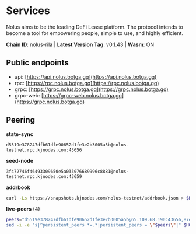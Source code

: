 # Services

Nolus aims to be the leading DeFi Lease platform. The protocol  intends to become a tool for empowering people, simple to use, and highly efficient.

**Chain ID**: nolus-rila | **Latest Version Tag**: v0.1.43 | **Wasm**: ON


## Public endpoints

* api: [https://api.nolus.botga.gq](https://api.nolus.botga.gq)
* rpc: [https://rpc.nolus.botga.gq](https://rpc.nolus.botga.gq)
* grpc: [https://grpc.nolus.botga.gq](https://grpc.nolus.botga.gq)
* grpc-web: [https://grpc-web.nolus.botga.gq](https://grpc.nolus.botga.gq)

## Peering

**state-sync**

```text
d5519e378247dfb61dfe90652d1fe3e2b3005a5b@nolus-testnet.rpc.kjnodes.com:43656
```

**seed-node**

```text
3f472746f46493309650e5a033076689996c8881@nolus-testnet.rpc.kjnodes.com:43659
```

**addrbook**
```bash
curl -Ls https://snapshots.kjnodes.com/nolus-testnet/addrbook.json > $HOME/.nolus/config/addrbook.json
```

**live-peers** (4)
```bash
peers="d5519e378247dfb61dfe90652d1fe3e2b3005a5b@65.109.68.190:43656,87e0efe332fdc4b0c2a76d18761a936509762067@212.41.9.98:36656,3fc0879882601b7d80117f7db73ab9880898e0ea@168.119.89.31:45656,7a1fc4d1cc0ffec7db6a2a15496136e62561b162@161.97.146.108:26656"
sed -i -e "s|^persistent_peers *=.*|persistent_peers = \"$peers\"|" $HOME/.nolus/config/config.toml
```
